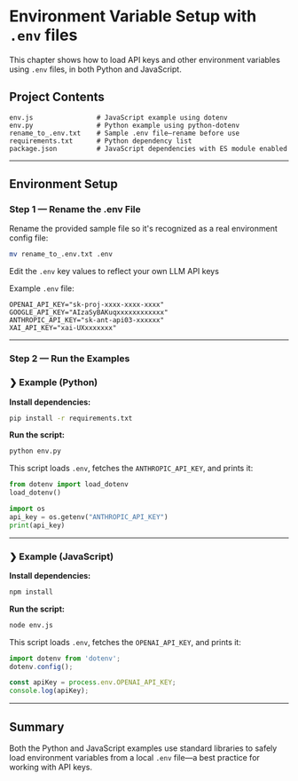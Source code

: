 # Environment Variable Setup with `.env` files

This chapter shows how to load API keys and other environment variables using `.env` files, in both Python and JavaScript.

## Project Contents

```
env.js                # JavaScript example using dotenv
env.py                # Python example using python-dotenv
rename_to_.env.txt    # Sample .env file—rename before use
requirements.txt      # Python dependency list
package.json          # JavaScript dependencies with ES module enabled
````

---

## Environment Setup

### Step 1 — Rename the .env File

Rename the provided sample file so it's recognized as a real environment config file:

```bash
mv rename_to_.env.txt .env
````

Edit the `.env` key values to reflect your own LLM API keys

Example `.env` file:

```env
OPENAI_API_KEY="sk-proj-xxxx-xxxx-xxxx"
GOOGLE_API_KEY="AIzaSyBAKuqxxxxxxxxxxxx"
ANTHROPIC_API_KEY="sk-ant-api03-xxxxxx"
XAI_API_KEY="xai-UXxxxxxxx"
```

---

### Step 2 — Run the Examples

### ❯ Example (Python)

**Install dependencies:**

```bash
pip install -r requirements.txt
```

**Run the script:**

```bash
python env.py
```

This script loads `.env`, fetches the `ANTHROPIC_API_KEY`, and prints it:

```python
from dotenv import load_dotenv
load_dotenv()

import os
api_key = os.getenv("ANTHROPIC_API_KEY")
print(api_key)
```

---

### ❯ Example (JavaScript)

**Install dependencies:**

```bash
npm install
```

**Run the script:**

```bash
node env.js
```

This script loads `.env`, fetches the `OPENAI_API_KEY`, and prints it:

```js
import dotenv from 'dotenv';
dotenv.config();

const apiKey = process.env.OPENAI_API_KEY;
console.log(apiKey);
```
---

## Summary

Both the Python and JavaScript examples use standard libraries to safely load environment variables from a local `.env` file—a best practice for working with API keys.

